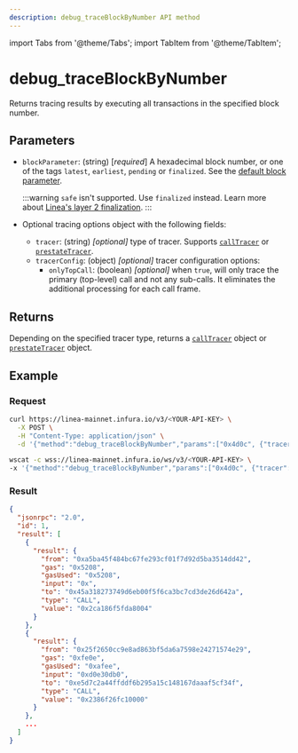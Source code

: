 ```yaml
---
description: debug_traceBlockByNumber API method
---
```

import Tabs from '@theme/Tabs';
import TabItem from '@theme/TabItem';

# debug_traceBlockByNumber

Returns tracing results by executing all transactions in the specified block number.

## Parameters

- `blockParameter`: (string) [_required_] A hexadecimal block number, or one of the tags `latest`, `earliest`, `pending` or `finalized`. See the [default block parameter](https://ethereum.org/en/developers/docs/apis/json-rpc/#default-block).

    :::warning
    `safe` isn't supported. Use `finalized` instead.
    Learn more about [Linea's layer 2 finalization](https://docs.linea.build/developers/guides/finalized-block). 
    :::
    
- Optional tracing options object with the following fields:
    - `tracer`: (string) _[optional]_ type of tracer. Supports [`callTracer`](../debug/index.md#calltracer) or
        [`prestateTracer`](../debug/index.md##prestatetracer).
    - `tracerConfig`: (object) _[optional]_  tracer configuration options:
        - `onlyTopCall`: (boolean) _[optional]_ when `true`, will only trace the primary (top-level) call and not any
            sub-calls. It eliminates the additional processing for each call frame.

## Returns

Depending on the specified tracer type, returns a [`callTracer`](../debug/index.md##calltracer) object or
[`prestateTracer`](../debug/index.md#prestatetracer) object.

## Example

### Request

<Tabs>
  <TabItem value="cURL" label="cURL" default>

```bash
curl https://linea-mainnet.infura.io/v3/<YOUR-API-KEY> \
  -X POST \
  -H "Content-Type: application/json" \
  -d '{"method":"debug_traceBlockByNumber","params":["0x4d0c", {"tracer": "callTracer"}],"id":1,"jsonrpc":"2.0"}'
```
  </TabItem>
  <TabItem value="WSS" label="WSS" >

```bash
wscat -c wss://linea-mainnet.infura.io/ws/v3/<YOUR-API-KEY> \
-x '{"method":"debug_traceBlockByNumber","params":["0x4d0c", {"tracer": "callTracer"}],"id":1,"jsonrpc":"2.0"}'
```

  </TabItem>
</Tabs>

### Result

```json
{
  "jsonrpc": "2.0",
  "id": 1,
  "result": [
    {
      "result": {
        "from": "0xa5ba45f484bc67fe293cf01f7d92d5ba3514dd42",
        "gas": "0x5208",
        "gasUsed": "0x5208",
        "input": "0x",
        "to": "0x45a318273749d6eb00f5f6ca3bc7cd3de26d642a",
        "type": "CALL",
        "value": "0x2ca186f5fda8004"
      }
    },
    {
      "result": {
        "from": "0x25f2650cc9e8ad863bf5da6a7598e24271574e29",
        "gas": "0xfe0e",
        "gasUsed": "0xafee",
        "input": "0xd0e30db0",
        "to": "0xe5d7c2a44ffddf6b295a15c148167daaaf5cf34f",
        "type": "CALL",
        "value": "0x2386f26fc10000"
      }
    },
    ...
  ]
}
```

